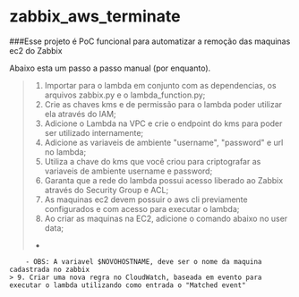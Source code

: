 # zabbix_aws_terminate

###Esse projeto é PoC funcional para automatizar a remoção das maquinas ec2 do Zabbix

Abaixo esta um passo a passo manual (por enquanto).

> 1. Importar para o lambda em conjunto com as dependencias, os arquivos zabbix.py e o lambda_function.py;
> 2. Crie as chaves kms e de permissão para o lambda poder utilizar ela através do IAM;
> 3. Adicione o Lambda na VPC e crie o endpoint do kms para poder ser utilizado internamente;
> 4. Adicione as variaveis de ambiente "username", "password" e url no lambda;
> 5. Utiliza a chave do kms que você criou para criptografar as variaveis de ambiente username e password;
> 6. Garanta que a rede do lambda possui acesso liberado ao Zabbix através do Security Group e ACL;
> 7. As maquinas ec2 devem possuir o aws cli previamente configurados e com acesso para executar o lambda;
> 8. Ao criar as maquinas na EC2, adicione o comando abaixo no user data;
> - ```aws lambda invoke --invocation-type RequestResponse --function-name zabbix_terminate --region sa-east-1 --payload '{"action":"update_description", "description":"'$(/opt/aws/bin/ec2-metadata -i | cut -d' ' -f2)'", "host":"'$NOVOHOSTNAME'"}' /dev/null
```
    - OBS: A variavel $NOVOHOSTNAME, deve ser o nome da maquina cadastrada no zabbix
> 9. Criar uma nova regra no CloudWatch, baseada em evento para executar o lambda utilizando como entrada o "Matched event"


